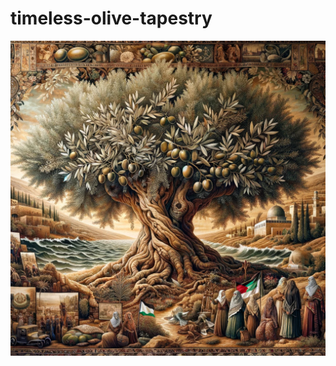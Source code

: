 # timeless-olive-tapestry


[![A richly detailed tapestry representing the historical and ongoing narratives of Palestine, with an emphasis on the olive as a central motif](READMEpic.png "A richly detailed tapestry representing the historical and ongoing narratives of Palestine, with an emphasis on the olive as a central motif")](http://https://github.com/livelifeincode/timeless-olive-tapestry "A richly detailed tapestry representing the historical and ongoing narratives of Palestine, with an emphasis on the olive as a central motif")